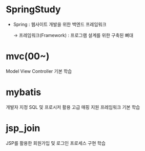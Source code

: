 # SpringStudy
- Spring : 웹사이트 개발을 위한 백엔드 프레임워크
  
  → 프레임워크(Framework) : 프로그램 설계를 위한 구축된 뼈대

# mvc(00~)
Model View Controller 기본 학습

# mybatis
개발자 지정 SQL 및 프로시저 활용 고급 매핑 지원 프레임워크 기본 학습

# jsp_join
JSP를 활용한 회원가입 및 로그인 프로세스 구현 학습

